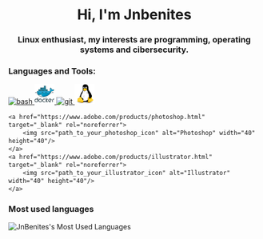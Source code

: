 <h1 align="center">  Hi, I'm Jnbenites  <!-- <img src="https://i.postimg.cc/JzvK4sCQ/kaguya-sama-love-is-war.gif" width="60"></h1> -->

<h3 align="center">Linux enthusiast, my interests are programming, operating systems and cibersecurity. </h3>

<h3 align="left">Languages and Tools:</h3>
<p align="left"> <a href="https://www.gnu.org/software/bash/" target="_blank" rel="noreferrer"> <img src="https://www.vectorlogo.zone/logos/gnu_bash/gnu_bash-icon.svg" alt="bash" width="40" height="40"/> </a> <a href="https://www.docker.com/" target="_blank" rel="noreferrer"> <img src="https://raw.githubusercontent.com/devicons/devicon/master/icons/docker/docker-original-wordmark.svg" alt="docker" width="40" height="40"/> </a> <a href="https://git-scm.com/" target="_blank" rel="noreferrer"> <img src="https://www.vectorlogo.zone/logos/git-scm/git-scm-icon.svg" alt="git" width="40" height="40"/> </a> <a href="https://www.linux.org/" target="_blank" rel="noreferrer"> <img src="https://raw.githubusercontent.com/devicons/devicon/master/icons/linux/linux-original.svg" alt="linux" width="40" height="40"/> </a>

    <a href="https://www.adobe.com/products/photoshop.html" target="_blank" rel="noreferrer">
        <img src="path_to_your_photoshop_icon" alt="Photoshop" width="40" height="40"/>
    </a>
    <a href="https://www.adobe.com/products/illustrator.html" target="_blank" rel="noreferrer">
        <img src="path_to_your_illustrator_icon" alt="Illustrator" width="40" height="40"/>
    </a>

### Most used languages
![JnBenites's Most Used Languages](https://github-readme-stats.vercel.app/api/top-langs/?username=jnbenites&theme=react&layout=compact&hide=HTML)


